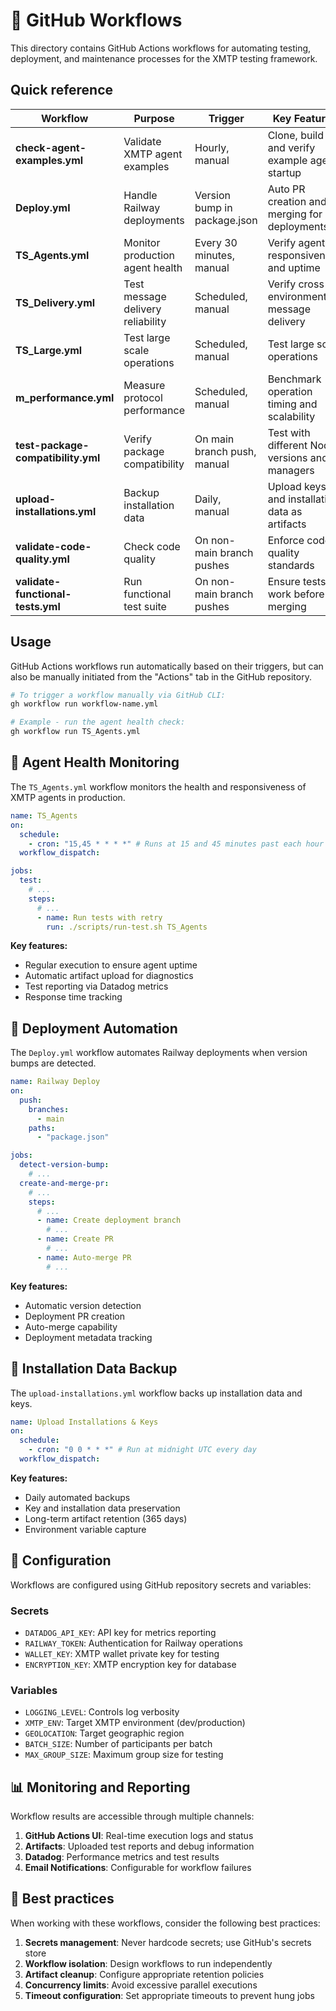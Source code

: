 # 🔄 GitHub Workflows

This directory contains GitHub Actions workflows for automating testing, deployment, and maintenance processes for the XMTP testing framework.

## Quick reference

| Workflow                           | Purpose                           | Trigger                      | Key Features                                   |
| ---------------------------------- | --------------------------------- | ---------------------------- | ---------------------------------------------- |
| **check-agent-examples.yml**       | Validate XMTP agent examples      | Hourly, manual               | Clone, build and verify example agent startup  |
| **Deploy.yml**                     | Handle Railway deployments        | Version bump in package.json | Auto PR creation and merging for deployments   |
| **TS_Agents.yml**                  | Monitor production agent health   | Every 30 minutes, manual     | Verify agent responsiveness and uptime         |
| **TS_Delivery.yml**                | Test message delivery reliability | Scheduled, manual            | Verify cross-environment message delivery      |
| **TS_Large.yml**                   | Test large scale operations       | Scheduled, manual            | Test large scale operations                    |
| **m_performance.yml**              | Measure protocol performance      | Scheduled, manual            | Benchmark operation timing and scalability     |
| **test-package-compatibility.yml** | Verify package compatibility      | On main branch push, manual  | Test with different Node versions and managers |
| **upload-installations.yml**       | Backup installation data          | Daily, manual                | Upload keys and installation data as artifacts |
| **validate-code-quality.yml**      | Check code quality                | On non-main branch pushes    | Enforce code quality standards                 |
| **validate-functional-tests.yml**  | Run functional test suite         | On non-main branch pushes    | Ensure tests work before merging               |

## Usage

GitHub Actions workflows run automatically based on their triggers, but can also be manually initiated from the "Actions" tab in the GitHub repository.

```bash
# To trigger a workflow manually via GitHub CLI:
gh workflow run workflow-name.yml

# Example - run the agent health check:
gh workflow run TS_Agents.yml
```

## 🤖 Agent Health Monitoring

The `TS_Agents.yml` workflow monitors the health and responsiveness of XMTP agents in production.

```yaml
name: TS_Agents
on:
  schedule:
    - cron: "15,45 * * * *" # Runs at 15 and 45 minutes past each hour
  workflow_dispatch:

jobs:
  test:
    # ...
    steps:
      # ...
      - name: Run tests with retry
        run: ./scripts/run-test.sh TS_Agents
```

**Key features:**

- Regular execution to ensure agent uptime
- Automatic artifact upload for diagnostics
- Test reporting via Datadog metrics
- Response time tracking

## 🚂 Deployment Automation

The `Deploy.yml` workflow automates Railway deployments when version bumps are detected.

```yaml
name: Railway Deploy
on:
  push:
    branches:
      - main
    paths:
      - "package.json"

jobs:
  detect-version-bump:
    # ...
  create-and-merge-pr:
    # ...
    steps:
      # ...
      - name: Create deployment branch
        # ...
      - name: Create PR
        # ...
      - name: Auto-merge PR
        # ...
```

**Key features:**

- Automatic version detection
- Deployment PR creation
- Auto-merge capability
- Deployment metadata tracking

## 💾 Installation Data Backup

The `upload-installations.yml` workflow backs up installation data and keys.

```yaml
name: Upload Installations & Keys
on:
  schedule:
    - cron: "0 0 * * *" # Run at midnight UTC every day
  workflow_dispatch:
```

**Key features:**

- Daily automated backups
- Key and installation data preservation
- Long-term artifact retention (365 days)
- Environment variable capture

## 📝 Configuration

Workflows are configured using GitHub repository secrets and variables:

### Secrets

- `DATADOG_API_KEY`: API key for metrics reporting
- `RAILWAY_TOKEN`: Authentication for Railway operations
- `WALLET_KEY`: XMTP wallet private key for testing
- `ENCRYPTION_KEY`: XMTP encryption key for database

### Variables

- `LOGGING_LEVEL`: Controls log verbosity
- `XMTP_ENV`: Target XMTP environment (dev/production)
- `GEOLOCATION`: Target geographic region
- `BATCH_SIZE`: Number of participants per batch
- `MAX_GROUP_SIZE`: Maximum group size for testing

## 📊 Monitoring and Reporting

Workflow results are accessible through multiple channels:

1. **GitHub Actions UI**: Real-time execution logs and status
2. **Artifacts**: Uploaded test reports and debug information
3. **Datadog**: Performance metrics and test results
4. **Email Notifications**: Configurable for workflow failures

## 📝 Best practices

When working with these workflows, consider the following best practices:

1. **Secrets management**: Never hardcode secrets; use GitHub's secrets store
2. **Workflow isolation**: Design workflows to run independently
3. **Artifact cleanup**: Configure appropriate retention policies
4. **Concurrency limits**: Avoid excessive parallel executions
5. **Timeout configuration**: Set appropriate timeouts to prevent hung jobs
